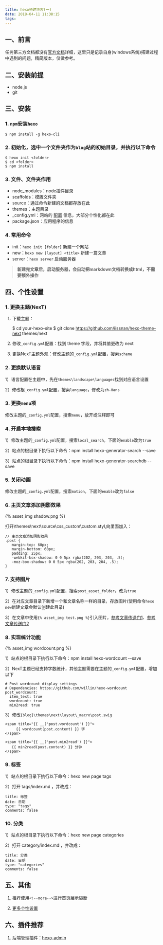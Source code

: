 ```yaml
---
title: hexo搭建博客(一)
date: 2018-04-11 11:38:15
tags:
---
```



## 一、前言

任务第三方文档都没有[官方文档](https://hexo.io/zh-cn/docs/index.html)详细，这里只是记录自身(windows系统)搭建过程中遇到的问题，精简版本，仅做参考。



## 二、安装前提

* node.js
* git

<!--more-->

## 三、安装

### 1. `npm`安装`hexo`

	$ npm install -g hexo-cli

### 2. 初始化，选中一个文件夹作为`blog`站的初始目录，并执行以下命令

	$ hexo init <folder>
	$ cd <folder>
	$ npm install

### 3. 文件、文件夹作用

* node_modules：node插件目录
* scaffolds：模版文件夹
* source：通过命令新建的文档都存放在此
* themes：主题目录
* _config.yml：网站的 [配置](https://hexo.io/zh-cn/docs/configuration.html) 信息，大部分个性化都在此
* package.json：应用程序的信息


### 4. 常用命令

* init：`hexo init [folder]` 新建一个网站
* new：`hexo new [layout] <title>` 新建一篇文章
* server：`hexo server` 启动服务器

> **新建完文章后，启动服务器，会自动把markdown文档转换成html，不需要额外操作**



## 四、个性设置

### 1. 更换主题(NexT)

1) 下载主题：

	$ cd your-hexo-site
	$ git clone https://github.com/iissnan/hexo-theme-next themes/next

2) 修改`_config.yml`配置：找到 theme 字段，并将其值更改为 next

3) 更换NexT主题外观：修改主题的`_config.yml`配置，搜索`scheme`

### 2. 更换默认语言

1）语言配置在主题中，先在`themes\landscape\languages`找到对应语言设置

2）修改根`_config.yml`配置，搜索`language`，修改为`zh-Hans`

### 3. 更换`menu`项

修改主题的`_config.yml`配置，搜索`menu`，放开或注释即可

### 4. 开启本地搜索

1）修改主题的`_config.yml`配置，搜索`local_search`，下面的`enable`改为`true`

2）站点的根目录下执行以下命令：npm install hexo-generator-search --save

3）站点的根目录下执行以下命令：npm install hexo-generator-searchdb --save

### 5. 关闭动画
	
修改主题的`_config.yml`配置，搜索`motion`，下面的`enable`改为`false`

### 6. 主页文章添加阴影效果

{% asset_img shadow.png %}

打开\themes\next\source\css\_custom\custom.styl,向里面加入：

	// 主页文章添加阴影效果
	.post {
	   margin-top: 60px;
	   margin-bottom: 60px;
	   padding: 25px;
	   -webkit-box-shadow: 0 0 5px rgba(202, 203, 203, .5);
	   -moz-box-shadow: 0 0 5px rgba(202, 203, 204, .5);
	}

### 7. 支持图片

1）修改主题的`_config.yml`配置，搜索`post_asset_folder`，改为`true`

2）在对应文章目录下新增一个和文章名称一样的目录，存放图片(使用命令`hexo new`新建文章会默认创建此目录)

3）在文章中使用`{% asset_img test.png %}`引入图片，[参考文章传送门1](https://www.jianshu.com/p/c2ba9533088a)、[参考文章传送门2](https://hexo.io/zh-cn/docs/tag-plugins.html)

### 8. 实现统计功能

{% asset_img wordcount.png %}


1）站点的根目录下执行以下命令：npm install hexo-wordcount --save

2）NexT主题已经支持字数统计，其他主题需要在主题的`_config.yml`配置，增加以下

	# Post wordcount display settings
	# Dependencies: https://github.com/willin/hexo-wordcount
	post_wordcount:
	  item_text: true
	  wordcount: true
	  min2read: true

3）修改`{blog}\themes\next\layout\_macro\post.swig`

	<span title="{{ __('post.wordcount') }}">
	     {{ wordcount(post.content) }} 字
	</span>

	<span title="{{ __('post.min2read') }}">
	   {{ min2read(post.content) }} 分钟
	</span>


### 9. 标签

1）站点的根目录下执行以下命令：hexo new page tags

2）打开 tags/index.md ，并改成：

	title: 标签
	date: 日期
	type: "tags"
	comments: false

### 10. 分类

1）站点的根目录下执行以下命令：hexo new page categories

2）打开 category/index.md ，并改成：

	title: 分类
	date: 日期
	type: "categories"
	comments: false

## 五、其他

1. 推荐使用`<!--more-->`进行首页展示隔断

2. [更多个性设置](https://blog.csdn.net/qq_33699981/article/details/72716951)



## 六、插件推荐

1. 后端管理插件：[hexo-admin](http://yeshaoting.cn/article/hexo/hexo%E4%BD%BF%E7%94%A8%E8%BF%9B%E9%98%B6/)